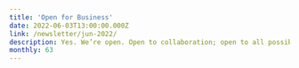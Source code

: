 ```yaml
---
title: 'Open for Business'
date: 2022-06-03T13:00:00.000Z
link: /newsletter/jun-2022/
description: Yes. We’re open. Open to collaboration; open to all possibilities. Come to the HPE Developer Hack Shack Meetup sessions at the HPE Discover 2022 Edge-to-Cloud conference to hear about our work on numerous open source projects and to collaborate and help steer our development efforts.
monthly: 63
---
```

